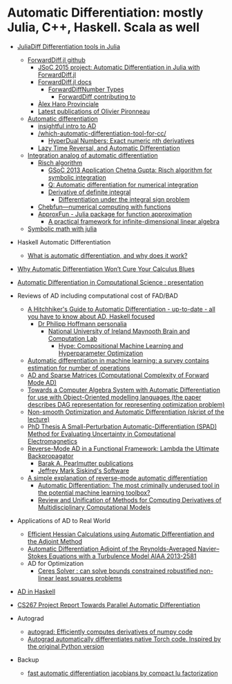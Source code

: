 # Automatic Differentiation: mostly Julia, C++, Haskell. Scala as well
+ [JuliaDiff Differentiation tools in Julia](http://www.juliadiff.org/)
    + [ForwardDiff.jl github](https://github.com/JuliaDiff/ForwardDiff.jl)
        + [JSoC 2015 project: Automatic Differentiation in Julia with ForwardDiff.jl](http://julialang.org/blog/2015/10/auto-diff-in-julia/)
        + [ForwardDiff.jl docs](http://www.juliadiff.org/ForwardDiff.jl/)
            + [ForwardDiffNumber Types](http://www.juliadiff.org/ForwardDiff.jl/types.html)
                + [ForwardDiff contributing to](http://www.juliadiff.org/ForwardDiff.jl/contributing.html)
        + [Àlex Haro Provinciale](http://www.maia.ub.es/~alex/)
        + [Latest publications of Olivier Pironneau](http://www.ann.jussieu.fr/pironneau/publi/publications/publi.html)
    + [Automatic differentiation](https://en.wikipedia.org/wiki/Automatic_differentiation)
        + [insightful intro to AD](http://alexey.radul.name/ideas/2013/introduction-to-automatic-differentiation)
        + [/which-automatic-differentiation-tool-for-cc/](http://lingpipe-blog.com/2011/01/19/which-automatic-differentiation-tool-for-cc/)
            + [HyperDual Numbers: Exact numeric nth derivatives](http://jliszka.github.io/2013/10/24/exact-numeric-nth-derivatives.html)
        + [Lazy Time Reversal, and Automatic Differentiation](https://karczmarczuk.users.greyc.fr/arpap/revpearl.pdf)
    + [Integration analog of automatic differentiation](http://math.stackexchange.com/questions/109070/integration-analog-of-automatic-differentiation)
        + [Risch algorithm](https://en.wikipedia.org/wiki/Risch_algorithm)
            + [GSoC 2013 Application Chetna Gupta: Risch algorithm for symbolic integration](https://github.com/sympy/sympy/wiki/GSoC-2013-Application-Chetna-Gupta:-Risch-algorithm-for-symbolic-integration)
            + [Q: Automatic differentiation for numerical integration](https://www.physicsforums.com/threads/automatic-differentiation-for-numerical-integration.527251/)
            + [Derivative of definite integral](http://math.stackexchange.com/questions/716596/derivative-of-definite-integral)
                + [Differentiation under the integral sign problem](http://math.stackexchange.com/questions/1128793/differentiation-under-the-integral-sign-problem)
        + [Chebfun—numerical computing with functions](http://www.chebfun.org/)
        + [ApproxFun - Julia package for function approximation](https://github.com/ApproxFun/ApproxFun.jl)
            + [A practical framework for infinite-dimensional linear algebra](http://arxiv.org/pdf/1409.5529.pdf)
    + [Symbolic math with julia](http://mth229.github.io/symbolic.html)

+ Haskell Automatic Differentiation
    + [What is automatic differentiation, and why does it work?](http://conal.net/blog/posts/what-is-automatic-differentiation-and-why-does-it-work)

+ [Why Automatic Differentiation Won’t Cure Your Calculus Blues](http://accu.org/index.php/journals/1932)

+ [Automatic Differentiation in Computational Science : presentation](http://science.energy.gov/~/media/ascr/ascac/pdf/meetings/nov10/Norris.pdf)

+ Reviews of AD including computational cost of FAD/BAD
    + [A Hitchhiker's Guide to Automatic Differentiation - up-to-date - all you have to know about AD, Haskell focused](http://arxiv.org/abs/1411.0583)
        + [Dr Philipp Hoffmann personalia](https://www.maynoothuniversity.ie/people/philipp-hoffmann)
            + [National University of Ireland Maynooth Brain and Computation Lab](http://bcl.hamilton.ie/software/)
                + [Hype: Compositional Machine Learning and Hyperparameter Optimization](http://hypelib.github.io/Hype/)
    + [Automatic differentiation in machine learning: a survey contains estimation for number of operations](http://arxiv.org/pdf/1502.05767.pdf)
    + [AD and Sparse Matrices (Computational Complexity of Forward Mode AD)](http://www.numerical.rl.ac.uk/people/hsd/jkr/talks/forth.pdf)
    + [Towards a Computer Algebra System with Automatic Differentiation for use with Object-Oriented modelling languages (the paper describes DAG representation for representing optimization problem)](http://www.ep.liu.se/ecp/047/011/ecp4710011.pdf)
    + [Non-smooth Optimization and Automatic Differentiation (skript of the lecture)](http://www.math.hu-berlin.de/~bosse/Downloads/NonsmoothSkript.pdf)
    + [PhD Thesis A Small-Perturbation Automatic-Differentiation (SPAD) Method for Evaluating Uncertainty in Computational Electromagnetics](https://etd.ohiolink.edu/!etd.send_file?accession=osu1354742230&disposition=inline)
    + [Reverse-Mode AD in a Functional Framework: Lambda the Ultimate Backpropagator](http://www.bcl.hamilton.ie/~barak/papers/toplas-reverse.pdf)
        + [Barak A. Pearlmutter publications](http://www.bcl.hamilton.ie/~barak/publications.html)
        + [Jeffrey Mark Siskind's Software](https://engineering.purdue.edu/~qobi/software.html)
    + [A simple explanation of reverse-mode automatic differentiation](https://justindomke.wordpress.com/2009/03/24/a-simple-explanation-of-reverse-mode-automatic-differentiation/)
        + [Automatic Differentiation: The most criminally underused tool in the potential machine learning toolbox?](https://justindomke.wordpress.com/2009/02/17/automatic-differentiation-the-most-criminally-underused-tool-in-the-potential-machine-learning-toolbox/)
        + [Review and Unification of Methods for Computing Derivatives of Multidisciplinary Computational Models](http://mdolab.engin.umich.edu/sites/default/files/Martins-Hwang-2013-AIAAJ-derivatives.pdf)

+ Applications of AD to Real World
    + [Efficient Hessian Calculations using Automatic Differentiation and the Adjoint Method](http://academic.udayton.edu/MarkusRumpfkeil/Documents/AIAA2010-1268.pdf)
    + [Automatic Differentiation Adjoint of the Reynolds-Averaged Navier–Stokes Equations with a Turbulence Model AIAA 2013-2581](http://deepblue.lib.umich.edu/bitstream/handle/2027.42/106452/AIAA2013-2581.pdf?sequence=1)
    + AD for Optimization
        + [Ceres Solver : can solve bounds constrained robustified non-linear least squares problems](http://ceres-solver.org/nnls_tutorial.html)

+ [AD in Haskell](https://wiki.haskell.org/Automatic_Differentiation)

+ [CS267 Project Report Towards Parallel Automatic Differentiation](http://www.cs.berkeley.edu/~agearh/cs267.sp10/files/Report-autodiff-Chenjie_Gu.pdf)

+ Autograd
    + [autograd: Efficiently computes derivatives of numpy code](https://github.com/HIPS/autograd)
    + [Autograd automatically differentiates native Torch code. Inspired by the original Python version](https://github.com/twitter/torch-autograd)

+ Backup
    + [fast automatic differentiation jacobians by compact lu factorization](https://orca-mwe.cf.ac.uk/49127/1/Pryce%202008.pdf)
